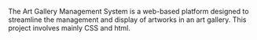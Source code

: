 The Art Gallery Management System is a web-based platform designed to streamline the management and display of artworks in an art gallery.
This project involves mainly CSS and html.
